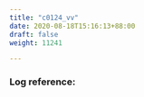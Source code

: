 ```yaml
---
title: "c0124_vv"
date: 2020-08-18T15:16:13+88:00
draft: false
weight: 11241

---
```


### Log reference: <no value>

```
